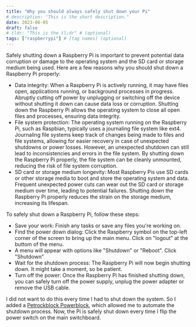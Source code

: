 ```yaml
---
title: "Why you should always safely shut down your Pi"
# description: "This is the short description."
date: 2023-06-05
draft: false
# tldr: "This is the tl;dr" # (optional)
tags: ["raspberrypi"] # [tag names] (optional)
---
```


Safely shutting down a Raspberry Pi is important to prevent potential data corruption or damage to the operating system and the SD card or storage medium being used. Here are a few reasons why you should shut down a Raspberry Pi properly:
* Data integrity: When a Raspberry Pi is actively running, it may have files open, applications running, or background processes in progress. Abruptly cutting off power by unplugging or switching off the device without shutting it down can cause data loss or corruption. Shutting down the Raspberry Pi allows the operating system to close all open files and processes, ensuring data integrity.
* File system protection: The operating system running on the Raspberry Pi, such as Raspbian, typically uses a journaling file system like ext4. Journaling file systems keep track of changes being made to files and file systems, allowing for easier recovery in case of unexpected shutdowns or power losses. However, an unexpected shutdown can still lead to inconsistencies and errors in the file system. By shutting down the Raspberry Pi properly, the file system can be cleanly unmounted, reducing the risk of file system corruption.
* SD card or storage medium longevity: Most Raspberry Pis use SD cards or other storage media to boot and store the operating system and data. Frequent unexpected power cuts can wear out the SD card or storage medium over time, leading to potential failures. Shutting down the Raspberry Pi properly reduces the strain on the storage medium, increasing its lifespan.

To safely shut down a Raspberry Pi, follow these steps:

* Save your work: Finish any tasks or save any files you're working on.
* Find the power down dialog: Click the Raspberry symbol on the top-left corner of the screen to bring up the main menu. Click on "logout" at the buttom of the menu.
* A menu will appear with options like "Shutdown" or "Reboot". Click "Shutdown"
* Wait for the shutdown process: The Raspberry Pi will now begin shutting down. It might take a moment, so be patient.
* Turn off the power: Once the Raspberry Pi has finished shutting down, you can safely turn off the power supply, unplug the power adapter or remove the USB cable.

I did not want to do this every time I had to shut down the system. So I added a [Petrockblock Powerblock](https://www.petrockblock.com/product/powerblock/), which allowed me to automate the shutdown process. Now, the Pi is safely shut down every time I flip the power switch on the main switchboard.